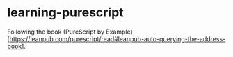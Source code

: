 # learning-purescript

Following the book (PureScript by Example)[https://leanpub.com/purescript/read#leanpub-auto-querying-the-address-book].
